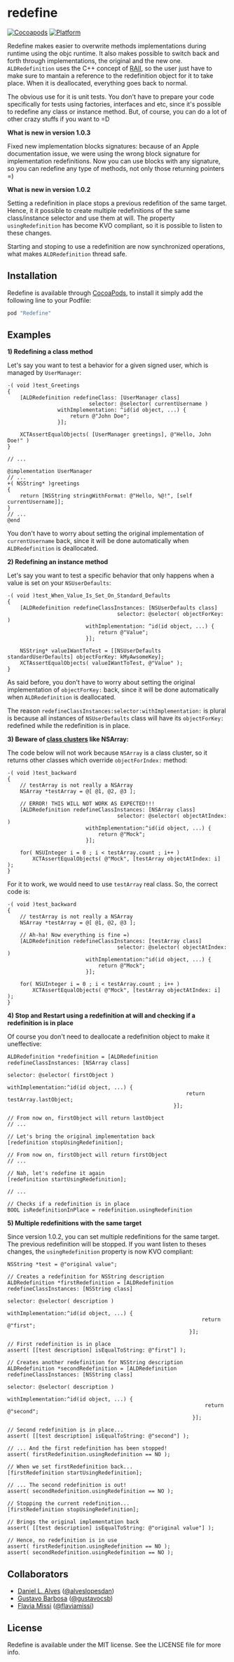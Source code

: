 redefine
========

[![Cocoapods](https://cocoapod-badges.herokuapp.com/v/Redefine/badge.png)](http://cocoapods.org/?q=redefine)
[![Platform](http://cocoapod-badges.herokuapp.com/p/Redefine/badge.png)](http://cocoadocs.org/docsets/Redefine)

Redefine makes easier to overwrite methods implementations during runtime using the objc runtime. It also makes possible to switch back and forth through implementations, the original and the new one. ```ALDRedefinition``` uses the C++ concept of [RAII](http://en.wikibooks.org/wiki/C%2B%2B_Programming/RAII "RAII"), so the user just have to make sure to mantain a reference to the redefinition object for it to take place. When it is deallocated, everything goes back to normal.

The obvious use for it is unit tests. You don't have to prepare your code specifically for tests using factories, interfaces and etc, since it's possible to redefine any class or instance method. But, of course, you can do a lot of other crazy stuffs if you want to =D

**What is new in version 1.0.3**

Fixed new implementation blocks signatures: because of an Apple documentation issue, we were using the wrong block signature for implementation redefinitions. Now you can use blocks with any signature, so you can redefine any type of methods, not only those returning pointers =)

**What is new in version 1.0.2**

Setting a redefinition in place stops a previous redefition of the same target. Hence, it it possible to create multiple redefinitions of the same class/instance selector and use them at will. The property ```usingRedefinition``` has become KVO compliant, so it is possible to listen to these changes.

Starting and stoping to use a redefinition are now synchronized operations, what makes ```ALDRedefinition``` thread safe.

Installation
------------

Redefine is available through [CocoaPods](http://cocoapods.org), to install it simply add the following line to your Podfile:

```ruby
pod "Redefine"
```

Examples
--------

**1) Redefining a class method**

Let's say you want to test a behavior for a given signed user, which is managed by ```UserManager```:

```objc
-( void )test_Greetings
{
    [ALDRedefinition redefineClass: [UserManager class]
                          selector: @selector( currentUsername )
                withImplementation: ^id(id object, ...) {
                    return @"John Doe";
                }];
             
    XCTAssertEqualObjects( [UserManager greetings], @"Hello, John Doe!" )
}

// ...

@implementation UserManager 
// ...
+( NSString* )greetings
{
    return [NSString stringWithFormat: @"Hello, %@!", [self currentUsername]];
}
// ...
@end
```

You don't have to worry about setting the original implementation of ```currentUsername``` back, since it will be done automatically when ```ALDRedefinition``` is deallocated.

**2) Redefining an instance method**

Let's say you want to test a specific behavior that only happens when a value is set on your ```NSUserDefaults```:

```objc
-( void )test_When_Value_Is_Set_On_Standard_Defaults
{
    [ALDRedefinition redefineClassInstances: [NSUserDefaults class]
                                   selector: @selector( objectForKey: )
                         withImplementation: ^id(id object, ...) {
                             return @"Value";
                         }];
    
    NSString* valueIWantToTest = [[NSUserDefaults standardUserDefaults] objectForKey: kMyAwsomeKey];
    XCTAssertEqualObjects( valueIWantToTest, @"Value" );
}
```

As said before, you don't have to worry about setting the original implementation of ```objectForKey:``` back, since it will be done automatically when ```ALDRedefinition``` is deallocated.

The reason ```redefineClassInstances:selector:withImplementation:``` is plural is because all instances of ```NSUserDefaults``` class will have its ```objectForKey:``` redefined while the redefinition is in place.

**3) Beware of [class clusters](https://developer.apple.com/library/ios/documentation/general/conceptual/CocoaEncyclopedia/ClassClusters/ClassClusters.html "Class Cluster") like NSArray:**

The code below will not work because ```NSArray``` is a class cluster, so it returns other classes which override ```objectForIndex:``` method:

```objc
-( void )test_backward
{
    // testArray is not really a NSArray
    NSArray *testArray = @[ @1, @2, @3 ];

    // ERROR! THIS WILL NOT WORK AS EXPECTED!!!
    [ALDRedefinition redefineClassInstances: [NSArray class]
                                   selector: @selector( objectAtIndex: )
                         withImplementation:^id(id object, ...) {
                             return @"Mock";
                         }];
    
    for( NSUInteger i = 0 ; i < testArray.count ; i++ )
        XCTAssertEqualObjects( @"Mock", [testArray objectAtIndex: i] );
}
```

For it to work, we would need to use ```testArray``` real class. So, the correct code is:

```objc
-( void )test_backward
{
    // testArray is not really a NSArray
    NSArray *testArray = @[ @1, @2, @3 ];

    // Ah-ha! Now everything is fine =)
    [ALDRedefinition redefineClassInstances: [testArray class]
                                   selector: @selector( objectAtIndex: )
                         withImplementation:^id(id object, ...) {
                             return @"Mock";
                         }];
    
    for( NSUInteger i = 0 ; i < testArray.count ; i++ )
        XCTAssertEqualObjects( @"Mock", [testArray objectAtIndex: i] );
}
```

**4) Stop and Restart using a redefinition at will and checking if a redefinition is in place**

Of course you don't need to deallocate a redefinition object to make it uneffective:

```objc
ALDRedefinition *redefinition = [ALDRedefinition redefineClassInstances: [NSArray class]
                                                               selector: @selector( firstObject )
                                                     withImplementation:^id(id object, ...) {
                                                         return testArray.lastObject;
                                                     }];
                                                     
// From now on, firstObject will return lastObject
// ...

// Let's bring the original implementation back
[redefinition stopUsingRedefinition];

// From now on, firstObject will return firstObject
// ...

// Nah, let's redefine it again
[redefinition startUsingRedefinition];

// ...

// Checks if a redefinition is in place
BOOL isRedefinitionInPlace = redefinition.usingRedefinition
```

**5) Multiple redefinitions with the same target**

Since version 1.0.2, you can set multiple redefinitions for the same target. The previous redefinition will be stopped. If you want listen to theses changes, the ```usingRedefinition``` property is now KVO compliant:

```objc
NSString *test = @"original value";

// Creates a redefinition for NSString description
ALDRedefinition *firstRedefinition = [ALDRedefinition redefineClassInstances: [NSString class]
                                                                    selector: @selector( description )
                                                          withImplementation:^id(id object, ...) {
                                                              return @"first";
                                                          }];

// First redefinition is in place                                                          
assert( [[test description] isEqualToString: @"first"] );

// Creates another redefinition for NSString description
ALDRedefinition *secondRedefinition = [ALDRedefinition redefineClassInstances: [NSString class]
                                                                     selector: @selector( description )
                                                           withImplementation:^id(id object, ...) {
                                                               return @"second";
                                                           }];

// Second redefinition is in place...
assert( [[test description] isEqualToString: @"second"] );

// ... And the first redefinition has been stopped!
assert( firstRedefinition.usingRedefinition == NO );

// When we set firstRedefinition back...
[firstRedefinition startUsingRedefinition];
    
// ... The second redefinition is out!
assert( secondRedefinition.usingRedefinition == NO );
    
// Stopping the current redefinition...    
[firstRedefinition stopUsingRedefinition];

// Brings the original implementation back    
assert( [[test description] isEqualToString: @"original value"] );
    
// Hence, no redefinition is in use
assert( firstRedefinition.usingRedefinition == NO );
assert( secondRedefinition.usingRedefinition == NO );
```

Collaborators
--------------

- [Daniel L. Alves](http://github.com/danielalves) ([@alveslopesdan](https://twitter.com/alveslopesdan))
- [Gustavo Barbosa](http://github.com/barbosa) ([@gustavocsb](https://twitter.com/gustavocsb))
- [Flavia Missi](http://github.com/flaviamissi) ([@flaviamissi](https://twitter.com/flaviamissi))

License
-------

Redefine is available under the MIT license. See the LICENSE file for more info.
